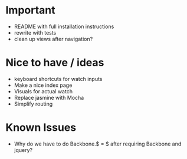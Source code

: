 # Important

- README with full installation instructions
- rewrite with tests
- clean up views after navigation?

# Nice to have / ideas
- keyboard shortcuts for watch inputs
- Make a nice index page
- Visuals for actual watch
- Replace jasmine with Mocha
- Simplify routing

# Known Issues
- Why do we have to do Backbone.$ = $ after requiring Backbone and jquery?
